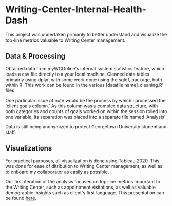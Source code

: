# Writing-Center-Internal-Health-Dash

This project was undertaken primarily to better understand and visualize the top-line metrics valuable to Writing Center management. 

## Data & Processing

Obtained data from myWCOnline's internal system statistics feature, which loads a csv file directly to a your local machine. Cleaned data tables primairly using dplyr, with some work done using the sqldf, package, both within R. This work can be found in the various \[datafile name]\_cleaning.R' files

One particular issue of note would be the process by which I processed the 'client goals column.' As this column was a complex data structure, with both categories and counts of goals worked on within the session rolled into one variable, its separation was placed into a separate file named 'Analysis'

Data is still being anonymized to protect Georgetown University student and staff.

## Visualizations

For practical purposes, all visualization is done using Tableau 2020. This was done for ease of ditribution to Writing Center management, as well as to onboard my collaborator as easily as possible. 

Our first iteration of the analysis focused on top-line metrics important to the Writing Center, such as appointment visitations, as well as valuable demographic insights such as client's first language. This presentation can be found [here]. 

[here]: https://docs.google.com/presentation/d/1Yn7pr302tnqr5H0UzcD54fqC35ga0L4NL2PtyZw7ZG0/edit?usp=sharing
